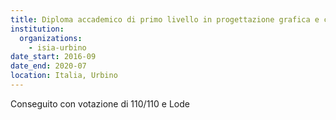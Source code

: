 ```yaml
---
title: Diploma accademico di primo livello in progettazione grafica e comunicazione visiva
institution:
  organizations:
    - isia-urbino
date_start: 2016-09
date_end: 2020-07
location: Italia, Urbino
---
```


Conseguito con votazione di 110/110 e Lode
